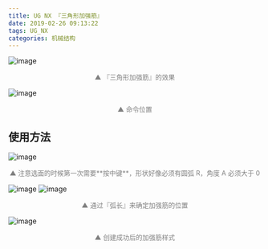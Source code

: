 ```yaml
---
title: UG NX 『三角形加强筋』
date: 2019-02-26 09:13:22
tags: UG_NX
categories: 机械结构
---
```


![image](https://ws2.sinaimg.cn/large/006mcMYXgy1g0jk992n49j309h09emxc.jpg)

<div style="font-size:13px;color:gray;text-align:center">▲ 『三角形加强筋』的效果</div>

<!--more-->

![image](https://wx2.sinaimg.cn/large/006mcMYXgy1g0jka47x3fj30d309et9t.jpg)

<div style="font-size:13px;color:gray;text-align:center">▲ 命令位置</div>

## 使用方法

![image](https://ws3.sinaimg.cn/large/006mcMYXgy1g0jkaxrrp6j30940fg0tb.jpg)

<div style="font-size:13px;color:gray;text-align:center">▲ 注意选面的时候第一次需要**按中键**，形状好像必须有圆弧 R，角度 A 必须大于 0</div>

![image](https://wx2.sinaimg.cn/large/006mcMYXgy1g0jkdl2kbuj30ev0ef756.jpg)
![image](https://ws1.sinaimg.cn/large/006mcMYXgy1g0jket13t3j30ew0e2t9n.jpg)

<div style="font-size:13px;color:gray;text-align:center">▲ 通过『弧长』来确定加强筋的位置</div>

![image](https://wx4.sinaimg.cn/large/006mcMYXgy1g0jkf5grjyj30c00agmxr.jpg)

<div style="font-size:13px;color:gray;text-align:center">▲ 创建成功后的加强筋样式</div>